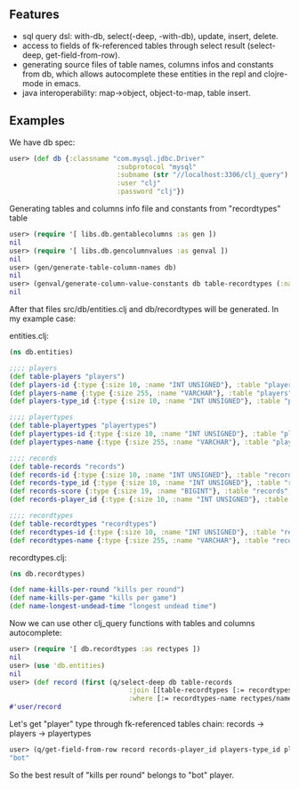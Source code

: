 ## Features

* sql query dsl: with-db, select(-deep, -with-db), update, insert, delete.
* access to fields of fk-referenced tables through select result (select-deep, get-field-from-row).
* generating source files of table names, columns infos and constants from db, which allows autocomplete these entities in the repl and clojre-mode in emacs.
* java interoperability: map->object, object-to-map, table insert.

## Examples

We have db spec:

```clj
user> (def db {:classname "com.mysql.jdbc.Driver"
                           :subprotocol "mysql"
                           :subname (str "//localhost:3306/clj_query")
                           :user "clj"
                           :password "clj"})
```

Generating tables and columns info file and constants from "recordtypes" table

```clj
user> (require '[ libs.db.gentablecolumns :as gen ])
nil
user> (require '[ libs.db.gencolumnvalues :as genval ])
nil
user> (gen/generate-table-column-names db)
nil
user> (genval/generate-column-value-constants db table-recordtypes (:name recordtypes-name))
nil
```

After that files src/db/entities.clj and db/recordtypes will be generated. In my example case:

entities.clj:

```clj
(ns db.entities)

;;;; players
(def table-players "players")
(def players-id {:type {:size 10, :name "INT UNSIGNED"}, :table "players", :name "id"})
(def players-name {:type {:size 255, :name "VARCHAR"}, :table "players", :name "name"})
(def players-type_id {:type {:size 10, :name "INT UNSIGNED"}, :table "players", :name "type_id"})

;;;; playertypes
(def table-playertypes "playertypes")
(def playertypes-id {:type {:size 10, :name "INT UNSIGNED"}, :table "playertypes", :name "id"})
(def playertypes-name {:type {:size 255, :name "VARCHAR"}, :table "playertypes", :name "name"})

;;;; records
(def table-records "records")
(def records-id {:type {:size 10, :name "INT UNSIGNED"}, :table "records", :name "id"})
(def records-type_id {:type {:size 10, :name "INT UNSIGNED"}, :table "records", :name "type_id"})
(def records-score {:type {:size 19, :name "BIGINT"}, :table "records", :name "score"})
(def records-player_id {:type {:size 10, :name "INT UNSIGNED"}, :table "records", :name "player_id"})

;;;; recordtypes
(def table-recordtypes "recordtypes")
(def recordtypes-id {:type {:size 10, :name "INT UNSIGNED"}, :table "recordtypes", :name "id"})
(def recordtypes-name {:type {:size 255, :name "VARCHAR"}, :table "recordtypes", :name "name"})
```

recordtypes.clj:

```clj
(ns db.recordtypes)

(def name-kills-per-round "kills per round")
(def name-kills-per-game "kills per game")
(def name-longest-undead-time "longest undead time")
```


Now we can use other clj_query functions with tables and columns autocomplete:

```clj
user> (require '[ db.recordtypes :as rectypes ])
nil
user> (use 'db.entities)
nil
user> (def record (first (q/select-deep db table-records 
                              :join [[table-recordtypes [:= recordtypes-id records-type_id]]] 
                              :where [:= recordtypes-name rectypes/name-kills-per-round])))
#'user/record
```

Let's get "player" type through fk-referenced tables chain: records -> players -> playertypes

```clj
user> (q/get-field-from-row record records-player_id players-type_id playertypes-name)
"bot"
```

So the best result of "kills per round" belongs to "bot" player.
